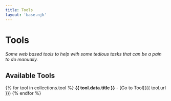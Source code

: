 ```yaml
---
title: Tools
layout: 'base.njk'
---
```


# Tools

_Some web based tools to help with some tedious tasks that can be a pain to do manually._

## Available Tools

{% for tool in collections.tool %}
  **{{ tool.data.title }}** - [Go to Tool]({{ tool.url }})
{% endfor %}